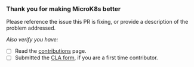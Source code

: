 ### Thank you for making MicroK8s better

Please reference the issue this PR is fixing, or provide a description of the problem addressed.

_Also verify you have:_

- [ ] Read the [contributions](https://github.com/ubuntu/microk8s/blob/master/CONTRIBUTING.md) page.
- [ ] Submitted the [CLA form](https://ubuntu.com/legal/contributors/agreement), if you are a first time contributor.
